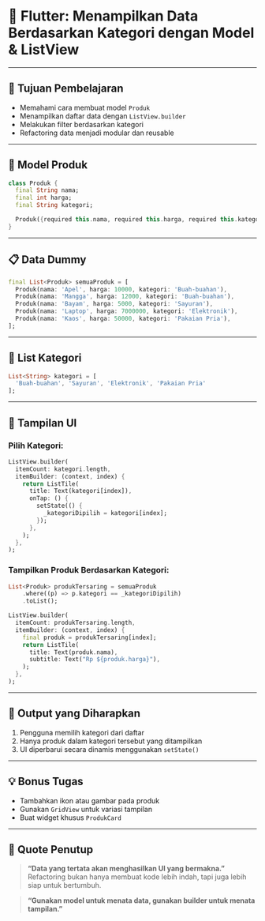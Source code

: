 
# 📘 Flutter: Menampilkan Data Berdasarkan Kategori dengan Model & ListView

---

## 🎯 Tujuan Pembelajaran

- Memahami cara membuat model `Produk`
- Menampilkan daftar data dengan `ListView.builder`
- Melakukan filter berdasarkan kategori
- Refactoring data menjadi modular dan reusable

---

## 🧩 Model Produk

```dart
class Produk {
  final String nama;
  final int harga;
  final String kategori;

  Produk({required this.nama, required this.harga, required this.kategori});
}
```

---

## 📋 Data Dummy

```dart
final List<Produk> semuaProduk = [
  Produk(nama: 'Apel', harga: 10000, kategori: 'Buah-buahan'),
  Produk(nama: 'Mangga', harga: 12000, kategori: 'Buah-buahan'),
  Produk(nama: 'Bayam', harga: 5000, kategori: 'Sayuran'),
  Produk(nama: 'Laptop', harga: 7000000, kategori: 'Elektronik'),
  Produk(nama: 'Kaos', harga: 50000, kategori: 'Pakaian Pria'),
];
```

---

## 📂 List Kategori

```dart
List<String> kategori = [
  'Buah-buahan', 'Sayuran', 'Elektronik', 'Pakaian Pria'
];
```

---

## 🧭 Tampilan UI

### Pilih Kategori:

```dart
ListView.builder(
  itemCount: kategori.length,
  itemBuilder: (context, index) {
    return ListTile(
      title: Text(kategori[index]),
      onTap: () {
        setState(() {
          _kategoriDipilih = kategori[index];
        });
      },
    );
  },
);
```

### Tampilkan Produk Berdasarkan Kategori:

```dart
List<Produk> produkTersaring = semuaProduk
    .where((p) => p.kategori == _kategoriDipilih)
    .toList();

ListView.builder(
  itemCount: produkTersaring.length,
  itemBuilder: (context, index) {
    final produk = produkTersaring[index];
    return ListTile(
      title: Text(produk.nama),
      subtitle: Text("Rp ${produk.harga}"),
    );
  },
);
```

---

## 🔄 Output yang Diharapkan

1. Pengguna memilih kategori dari daftar
2. Hanya produk dalam kategori tersebut yang ditampilkan
3. UI diperbarui secara dinamis menggunakan `setState()`

---

## 💡 Bonus Tugas

- Tambahkan ikon atau gambar pada produk
- Gunakan `GridView` untuk variasi tampilan
- Buat widget khusus `ProdukCard`

---

## 🔖 Quote Penutup

> **“Data yang tertata akan menghasilkan UI yang bermakna.”**  
> Refactoring bukan hanya membuat kode lebih indah, tapi juga lebih siap untuk bertumbuh.

> **“Gunakan model untuk menata data, gunakan builder untuk menata tampilan.”**